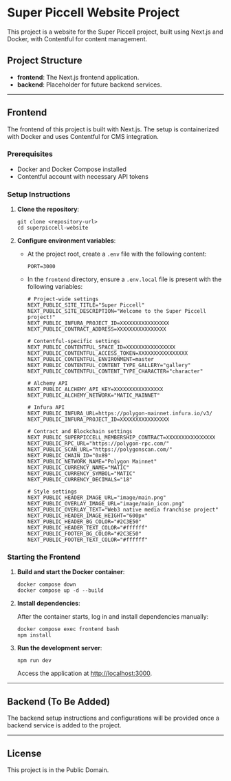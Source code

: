 # Super Piccell Website Project

This project is a website for the Super Piccell project, built using Next.js and Docker, with Contentful for content management.

## Project Structure

- **frontend**: The Next.js frontend application.
- **backend**: Placeholder for future backend services.

---

## Frontend

The frontend of this project is built with Next.js. The setup is containerized with Docker and uses Contentful for CMS integration.

### Prerequisites

- Docker and Docker Compose installed
- Contentful account with necessary API tokens

### Setup Instructions

1. **Clone the repository**:

   ```
   git clone <repository-url>
   cd superpiccell-website
   ```

2. **Configure environment variables**:

   - At the project root, create a `.env` file with the following content:
     ```
     PORT=3000
     ```

   - In the `frontend` directory, ensure a `.env.local` file is present with the following variables:
     ```
     # Project-wide settings
     NEXT_PUBLIC_SITE_TITLE="Super Piccell"
     NEXT_PUBLIC_SITE_DESCRIPTION="Welcome to the Super Piccell project!"
     NEXT_PUBLIC_INFURA_PROJECT_ID=XXXXXXXXXXXXXXXX
     NEXT_PUBLIC_CONTRACT_ADDRESS=XXXXXXXXXXXXXXXX

     # Contentful-specific settings
     NEXT_PUBLIC_CONTENTFUL_SPACE_ID=XXXXXXXXXXXXXXXX
     NEXT_PUBLIC_CONTENTFUL_ACCESS_TOKEN=XXXXXXXXXXXXXXXX
     NEXT_PUBLIC_CONTENTFUL_ENVIRONMENT=master
     NEXT_PUBLIC_CONTENTFUL_CONTENT_TYPE_GALLERY="gallery"
     NEXT_PUBLIC_CONTENTFUL_CONTENT_TYPE_CHARACTER="character"

     # Alchemy API
     NEXT_PUBLIC_ALCHEMY_API_KEY=XXXXXXXXXXXXXXXX
     NEXT_PUBLIC_ALCHEMY_NETWORK="MATIC_MAINNET"

     # Infura API
     NEXT_PUBLIC_INFURA_URL=https://polygon-mainnet.infura.io/v3/
     NEXT_PUBLIC_INFURA_PROJECT_ID=XXXXXXXXXXXXXXXX

     # Contract and Blockchain settings
     NEXT_PUBLIC_SUPERPICCELL_MEMBERSHIP_CONTRACT=XXXXXXXXXXXXXXXX
     NEXT_PUBLIC_RPC_URL="https://polygon-rpc.com/"
     NEXT_PUBLIC_SCAN_URL="https://polygonscan.com/"
     NEXT_PUBLIC_CHAIN_ID="0x89"
     NEXT_PUBLIC_NETWORK_NAME="Polygon Mainnet"
     NEXT_PUBLIC_CURRENCY_NAME="MATIC"
     NEXT_PUBLIC_CURRENCY_SYMBOL="MATIC"
     NEXT_PUBLIC_CURRENCY_DECIMALS="18"

     # Style settings
     NEXT_PUBLIC_HEADER_IMAGE_URL="image/main.png"
     NEXT_PUBLIC_OVERLAY_IMAGE_URL="image/main_icon.png"
     NEXT_PUBLIC_OVERLAY_TEXT="Web3 native media franchise project"
     NEXT_PUBLIC_HEADER_IMAGE_HEIGHT="600px"
     NEXT_PUBLIC_HEADER_BG_COLOR="#2C3E50"
     NEXT_PUBLIC_HEADER_TEXT_COLOR="#ffffff"
     NEXT_PUBLIC_FOOTER_BG_COLOR="#2C3E50"
     NEXT_PUBLIC_FOOTER_TEXT_COLOR="#ffffff"
     ```

### Starting the Frontend

1. **Build and start the Docker container**:

   ```
   docker compose down
   docker compose up -d --build
   ```

2. **Install dependencies**:

   After the container starts, log in and install dependencies manually:

   ```
   docker compose exec frontend bash
   npm install
   ```

3. **Run the development server**:

   ```
   npm run dev
   ```

   Access the application at [http://localhost:3000](http://localhost:3000).

---

## Backend (To Be Added)

The backend setup instructions and configurations will be provided once a backend service is added to the project. 

---

## License

This project is in the Public Domain.
